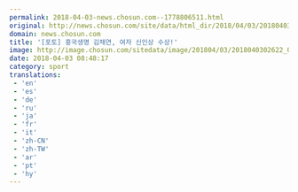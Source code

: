 ```yaml
---
permalink: 2018-04-03-news.chosun.com--1778806511.html
original: http://news.chosun.com/site/data/html_dir/2018/04/03/2018040302702.html
domain: news.chosun.com
title: '[포토] 흥국생명 김채연, 여자 신인상 수상!'
image: http://image.chosun.com/sitedata/image/201804/03/2018040302622_0.jpg
date: 2018-04-03 08:48:17
category: sport
translations: 
 - 'en'
 - 'es'
 - 'de'
 - 'ru'
 - 'ja'
 - 'fr'
 - 'it'
 - 'zh-CN'
 - 'zh-TW'
 - 'ar'
 - 'pt'
 - 'hy'
---
```


